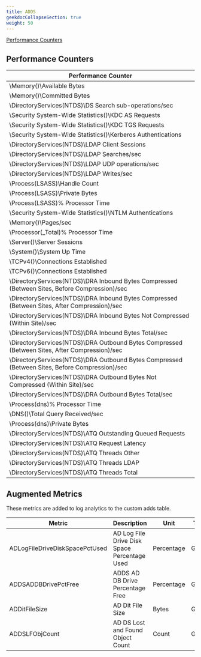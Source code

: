 ```yaml
---
title: ADDS
geekdocCollapseSection: true
weight: 50
---
```

[Performance Counters](#performance-counters)

## Performance Counters

|Performance Counter|
|---|
|\Memory()\Available Bytes|
|\Memory()\Committed Bytes|
|\DirectoryServices(NTDS)\DS Search sub-operations/sec|
|\Security System-Wide Statistics()\KDC AS Requests|
|\Security System-Wide Statistics()\KDC TGS Requests|
|\Security System-Wide Statistics()\Kerberos Authentications|
|\DirectoryServices(NTDS)\LDAP Client Sessions|
|\DirectoryServices(NTDS)\LDAP Searches/sec|
|\DirectoryServices(NTDS)\LDAP UDP operations/sec|
|\DirectoryServices(NTDS)\LDAP Writes/sec|
|\Process(LSASS)\Handle Count|
|\Process(LSASS)\Private Bytes|
|\Process(LSASS)\% Processor Time|
|\Security System-Wide Statistics()\NTLM Authentications|
|\Memory()\Pages/sec|
|\Processor(_Total)\% Processor Time|
|\Server()\Server Sessions|
|\System()\System Up Time|
|\TCPv4()\Connections Established|
|\TCPv6()\Connections Established|
|\DirectoryServices(NTDS)\DRA Inbound Bytes Compressed (Between Sites, Before Compression)/sec|
|\DirectoryServices(NTDS)\DRA Inbound Bytes Compressed (Between Sites, After Compression)/sec|
|\DirectoryServices(NTDS)\DRA Inbound Bytes Not Compressed (Within Site)/sec|
|\DirectoryServices(NTDS)\DRA Inbound Bytes Total/sec|
|\DirectoryServices(NTDS)\DRA Outbound Bytes Compressed (Between Sites, After Compression)/sec|
|\DirectoryServices(NTDS)\DRA Outbound Bytes Compressed (Between Sites, Before Compression)/sec|
|\DirectoryServices(NTDS)\DRA Outbound Bytes Not Compressed (Within Site)/sec|
|\DirectoryServices(NTDS)\DRA Outbound Bytes Total/sec|
|\Process(dns)\% Processor Time|
|\DNS()\Total Query Received/sec|
|\Process(dns)\Private Bytes|
|\DirectoryServices(NTDS)\ATQ Outstanding Queued Requests|
|\DirectoryServices(NTDS)\ATQ Request Latency|
|\DirectoryServices(NTDS)\ATQ Threads Other|
|\DirectoryServices(NTDS)\ATQ Threads LDAP|
|\DirectoryServices(NTDS)\ATQ Threads Total|

## Augmented Metrics

These metrics are added to log analytics to the custom adds table.

|Metric|Description|Unit|Type|
|---|---|---|---|
|ADLogFileDriveDiskSpacePctUsed|AD Log File Drive Disk Space Percentage Used|Percentage|Gauge|
|ADDSADDBDrivePctFree|ADDS AD DB Drive Percentage Free|Percentage|Gauge|
|ADDitFileSize|AD Dit File Size|Bytes|Gauge|
|ADDSLFObjCount|AD DS Lost and Found Object Count|Count|Gauge|